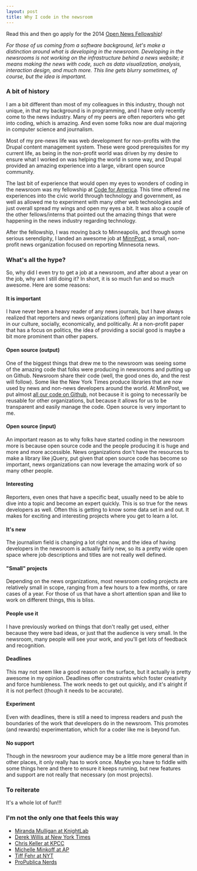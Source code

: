 ```yaml
---
layout: post
title: Why I code in the newsroom
---
```


Read this and then go apply for the 2014 [Open News Fellowship](http://www.mozillaopennews.org/fellowships/)!

_For those of us coming from a software background, let's make a distinction around what is developing in the newsroom.  Developing in the newsrooms is not working on the infrastructure behind a news website; it means making the news with code, such as data visualization, analysis, interaction design, and much more.  This line gets blurry sometimes, of course, but the idea is important._

### A bit of history

I am a bit different than most of my colleagues in this industry, though not unique, in that my background is in programming, and I have only recently come to the news industry.  Many of my peers are often reporters who get into coding, which is amazing.  And even some folks now are dual majoring in computer science and journalism.

Most of my pre-news life was web development for non-profits with the Drupal content management system.  These were good prerequisites for my current life, as being in the non-profit world was driven by my desire to ensure what I worked on was helping the world in some way, and Drupal provided an amazing experience into a large, vibrant open source community.

The last bit of experience that would open my eyes to wonders of coding in the newsroom was my fellowship at [Code for America](http://codeforamerica.org/fellows/).  This time offered me experiences into the civic world through technology and government, as well as allowed me to experiment with many other web technologies and just overall spread my wings and open my eyes a bit.  It was also a couple of the other fellows/interns that pointed out the amazing things that were happening in the news industry regarding technology.

After the fellowship, I was moving back to Minneapolis, and through some serious serendipity, I landed an awesome job at [MinnPost](http://www.minnpost.com/data), a small, non-profit news organization focused on reporting Minnesota news.

### What's all the hype?

So, why did I even try to get a job at a newsroom, and after about a year on the job, why am I still doing it?  In short, it is so much fun and so much awesome.  Here are some reasons:

#### It is important

I have never been a heavy reader of any news journals, but I have always realized that reporters and news organizations (often) play an important role in our culture, socially, economically, and politically.  At a non-profit paper that has a focus on politics, the idea of providing a social good is maybe a bit more prominent than other papers.
#### Open source (output)

One of the biggest things that drew me to the newsroom was seeing some of the amazing code that folks were producing in newsrooms and putting up on Github.  Newsroom share their code (well, the good ones do, and the rest will follow).  Some like the New York Times produce libraries that are now used by news and non-news developers around the world.  At MinnPost, we put almost [all our code on Github](https://github.com/minnpost), not because it is going to necessarily be reusable for other organizations, but because it allows for us to be transparent and easily manage the code.  Open source is very important to me.

#### Open source (input)

An important reason as to why folks have started coding in the newsroom more is because open source code and the people producing it is huge and more and more accessible.  News organizations don't have the resources to make a library like jQuery, put given that open source code has become so important, news organizations can now leverage the amazing work of so many other people.

#### Interesting

Reporters, even ones that have a specific beat, usually need to be able to dive into a topic and become an expert quickly.  This is so true for the news developers as well.  Often this is getting to know some data set in and out.  It makes for exciting and interesting projects where you get to learn a lot.

#### It's new

The journalism field is changing a lot right now, and the idea of having developers in the newsroom is actually fairly new, so its a pretty wide open space where job descriptions and titles are not really well defined.

#### "Small" projects

Depending on the news organizations, most newsroom coding projects are relatively small in scope, ranging from a few hours to a few months, or rare cases of a year.  For those of us that have a short attention span and like to work on different things, this is bliss.

#### People use it

I have previously worked on things that don't really get used, either because they were bad ideas, or just that the audience is very small.  In the newsroom, many people will see your work, and you'll get lots of feedback and recognition.

#### Deadlines

This may not seem like a good reason on the surface, but it actually is pretty awesome in my opinion.  Deadlines offer constraints which foster creativity and force humbleness.  The work needs to get out quickly, and it's alright if it is not perfect (though it needs to be accurate).

#### Experiment

Even with deadlines, there is still a need to impress readers and push the boundaries of the work that developers do in the newsroom.  This promotes (and rewards) experimentation, which for a coder like me is beyond fun.

#### No support

Though in the newsroom your audience may be a little more general than in other places, it only really has to work once.  Maybe you have to fiddle with some things here and there to ensure it keeps running, but new features and support are not really that necessary (on most projects).

### To reiterate

It's a whole lot of fun!!!

### I'm not the only one that feels this way

* [Miranda Mulligan at KnightLab](http://knightlab.northwestern.edu/2013/07/15/newsroom-developer-why-journalism-matters-and-it-is-in-crisis-is-why/)
* [Derek Willis at New York Times](http://thescoop.org/archives/2013/07/16/why-develop-in-the-newsroom/)
* [Chris Keller at KPCC](http://blog.chrislkeller.com/why-develop-in-newsroom/)
* [Michelle Minkoff at AP](http://michelleminkoff.com/2013/07/17/why-i-develop-in-the-newsroom/)
* [Tiff Fehr at NYT](http://www.journogeekery.com/post/55707365311/why-develop-in-a-newsroom)
* [ProPublica Nerds](http://www.propublica.org/nerds/item/why-develop-in-the-newsroom)


